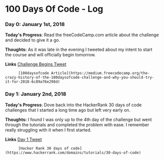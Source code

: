 # 100 Days Of Code - Log

### Day 0: January 1st, 2018

**Today's Progress**: Read the freeCodeCamp.com article about the challenge and decided to give it a go.

**Thoughts:** As it was late in the evening I tweeted about my intent to start the course and will officially begin tomorrow.

**Links** [Challenge Begins Tweet](https://twitter.com/ConnarCode/status/947871649457729537)

          [100daysofcode Article](https://medium.freecodecamp.org/the-crazy-history-of-the-100daysofcode-challenge-and-why-you-should-try-it-for-2018-6c89a76e298d)
          
### Day 1: January 2nd, 2018

**Today's Progress**: Dove back into the HackerRank 30 days of code challenges that I started a long time ago but left very early on.

**Thoughts:** I found I was only up to the 4th day of the challenge but went through the tutorials and completed the problem with ease.
I remember really struggling with it when I first started.

**Links** [Day 1 Tweet](https://twitter.com/ConnarCode/status/948343115437543425)

          [Hacker Rank 30 days of code](https://www.hackerrank.com/domains/tutorials/30-days-of-code)
         

